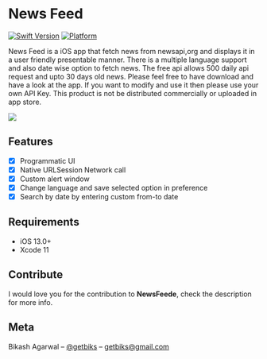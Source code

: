 # News Feed

[![Swift Version][swift-image]][swift-url]
[![Platform](https://img.shields.io/cocoapods/p/LFAlertController.svg?style=flat)](http://cocoapods.org/pods/LFAlertController)

News Feed is a iOS app that fetch news from newsapi,org and displays it in a user friendly presentable manner. There is a multiple language support and also date wise option to fetch news. 
The free api allows 500 daily api request and upto 30 days old news. Please feel free to have download and have a look at the app. 
If you want to modify and use it then please use your own API Key. This product is not be distributed commercially or uploaded in app store.

![](header.png)

## Features

- [x] Programmatic UI
- [x] Native URLSession Network call
- [x] Custom alert window
- [x] Change language and save selected option in preference
- [x] Search by date by entering custom from-to date

## Requirements

- iOS 13.0+
- Xcode 11

## Contribute

I would love you for the contribution to **NewsFeede**, check the description for more info.

## Meta

Bikash Agarwal – [@getbiks](https://twitter.com/dbader_org) – getbiks@gmail.com

[swift-image]:https://img.shields.io/badge/swift-5.0-orange.svg
[swift-url]: https://swift.org/
[codebeat-url]: https://codebeat.co/projects/github-com-vsouza-awesomeios-com
